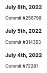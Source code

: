 ### July 8th, 2022

Commit #256798

### July 5th, 2022

Commit #314353


### July 4th, 2022

Commit #72281
